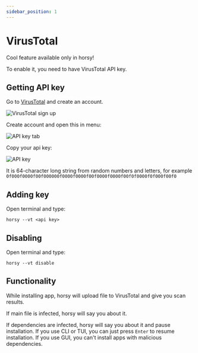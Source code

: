```yaml
---
sidebar_position: 1
---
```


# VirusTotal
Cool feature available only in horsy!

To enable it, you need to have VirusTotal API key.

## Getting API key
Go to [VirusTotal](https://www.virustotal.com/) and create an account.

![VirusTotal sign up](/img/legacy/more/virustotal/signup_button.png)

Create account and open this in menu:

![API key tab](/img/legacy/more/virustotal/apikey_button.png)

Copy your api key:

![API key](/img/legacy/more/virustotal/apikey.png)

It is 64-character long string from random numbers and letters, for example
`0f000f0000f00f000000f0000f0000f00f0000f0000f00f0f0000f0f000f00f0`

## Adding key
Open terminal and type:
```
horsy --vt <api key>
```

## Disabling
Open terminal and type:
```
horsy --vt disable
```

## Functionality
While installing app, horsy will upload file to VirusTotal and give you scan results.

If main file is infected, horsy will say you about it.

If dependencies are infected, horsy will say you about it and pause installation.
If you use CLI or TUI, you can just press `Enter` to resume installation.
If you use GUI, you can't install apps with malicious dependencies.
